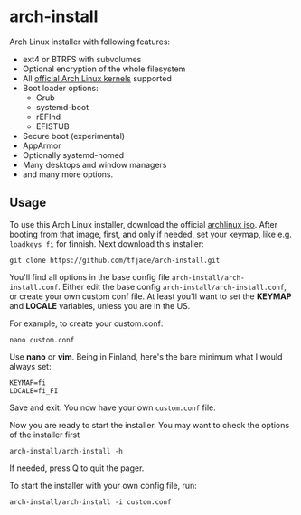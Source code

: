 # arch-install
Arch Linux installer with following features:

* ext4 or BTRFS with subvolumes
* Optional encryption of the whole filesystem
* All [official Arch Linux kernels](https://wiki.archlinux.org/title/Kernel) supported
* Boot loader options:
   * Grub
   * systemd-boot
   * rEFInd
   * EFISTUB
* Secure boot (experimental)
* AppArmor
* Optionally systemd-homed
* Many desktops and window managers
* and many more options.

## Usage
To use this Arch Linux installer, download the official [archlinux iso](https://archlinux.org/download/).
After booting from that image, first, and only if needed, set your keymap, like
e.g. `loadkeys fi` for finnish. Next download this installer:

```
git clone https://github.com/tfjade/arch-install.git
```
You'll find all options in the base config file `arch-install/arch-install.conf`.
Either edit the base config `arch-install/arch-install.conf`, or create your own
custom conf file. At least you'll want to set the **KEYMAP** and **LOCALE**
variables, unless you are in the US.

For example, to create your custom.conf:

```
nano custom.conf
```
Use **nano** or **vim**. Being in Finland, here's the bare minimum what I would
always set:

```
KEYMAP=fi
LOCALE=fi_FI
```
Save and exit.
You now have your own `custom.conf` file.

Now you are ready to start the installer. You may want to check the options of
the installer first

```
arch-install/arch-install -h
```
If needed, press Q to quit the pager.

To start the installer with your own config file, run:

```
arch-install/arch-install -i custom.conf
```
